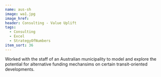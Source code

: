 ```yaml
---
name: aus-sh
image: wa1.jpg
image_href: 
header: Consulting - Value Uplift
tags:
  - Consulting
  - Excel
  - StrategyOfNumbers
item_sort: 36
---
```

Worked with the staff of an Australian municipality to model and explore the potential for alternative funding mechansims on certain transit-oriented developments. 
